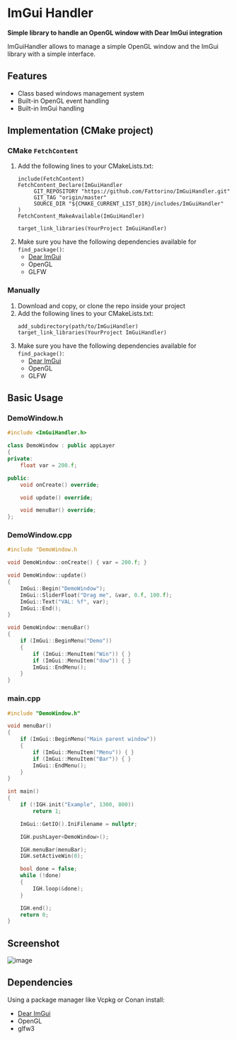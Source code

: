 # ImGui Handler
**Simple library to handle an OpenGL window with Dear ImGui integration**

ImGuiHandler allows to manage a simple OpenGL window and the ImGui library with a simple interface.

## Features
- Class based windows management system
- Built-in OpenGL event handling
- Built-in ImGui handling

## Implementation (CMake project)
### CMake `FetchContent`
1. Add the following lines to your CMakeLists.txt:
   ```
   include(FetchContent)
   FetchContent_Declare(ImGuiHandler
        GIT_REPOSITORY "https://github.com/Fattorino/ImGuiHandler.git"
        GIT_TAG "origin/master"
        SOURCE_DIR "${CMAKE_CURRENT_LIST_DIR}/includes/ImGuiHandler"
   )
   FetchContent_MakeAvailable(ImGuiHandler)
   ```
   ```
   target_link_libraries(YourProject ImGuiHandler)
   ```
2. Make sure you have the following dependencies available for `find_package()`:
   - [Dear ImGui](https://github.com/ocornut/imgui)
   - OpenGL
   - GLFW

### Manually
1. Download and copy, or clone the repo inside your project
2. Add the following lines to your CMakeLists.txt:
   ```
   add_subdirectory(path/to/ImGuiHandler)
   target_link_libraries(YourProject ImGuiHandler)
   ```
3. Make sure you have the following dependencies available for `find_package()`:
   - [Dear ImGui](https://github.com/ocornut/imgui)
   - OpenGL
   - GLFW

## Basic Usage
### DemoWindow.h
```c++
#include <ImGuiHandler.h>

class DemoWindow : public appLayer
{
private:
    float var = 200.f;

public:
    void onCreate() override;

    void update() override;

    void menuBar() override;
};
```
### DemoWindow.cpp
```c++
#include "DemoWindow.h

void DemoWindow::onCreate() { var = 200.f; }

void DemoWindow::update()
{
    ImGui::Begin("DemoWindow");
    ImGui::SliderFloat("Drag me", &var, 0.f, 100.f);
    ImGui::Text("VAL: %f", var);
    ImGui::End();
}

void DemoWindow::menuBar()
{
    if (ImGui::BeginMenu("Demo"))
    {
        if (ImGui::MenuItem("Win")) { }
        if (ImGui::MenuItem("dow")) { }
        ImGui::EndMenu();
    }
}
```
### main.cpp
```c++
#include "DemoWindow.h"

void menuBar()
{
    if (ImGui::BeginMenu("Main parent window"))
    {
        if (ImGui::MenuItem("Menu")) { }
        if (ImGui::MenuItem("Bar")) { }
        ImGui::EndMenu();
    }
}

int main()
{
    if (!IGH.init("Example", 1300, 800))
        return 1;

    ImGui::GetIO().IniFilename = nullptr;

    IGH.pushLayer<DemoWindow>();

    IGH.menuBar(menuBar);
    IGH.setActiveWin(0);

    bool done = false;
    while (!done)
    {
        IGH.loop(&done);
    }

    IGH.end();
    return 0;
}
```

## Screenshot
![image](https://github.com/Fattorino/ImGuiHandler/assets/90210751/2fce095d-0f2d-44cb-b531-7959f642fb86)


## Dependencies
Using a package manager like Vcpkg or Conan install:
- [Dear ImGui](https://github.com/ocornut/imgui)
- OpenGL
- glfw3
